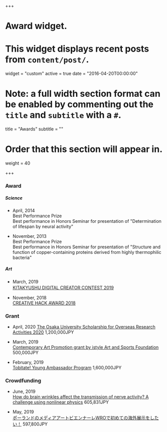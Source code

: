 +++
# Award widget.
# This widget displays recent posts from `content/post/`.
widget = "custom"
active = true
date = "2016-04-20T00:00:00"

# Note: a full width section format can be enabled by commenting out the `title` and `subtitle` with a `#`.
 title = "Awards"
 subtitle = ""

# Order that this section will appear in.
weight = 40

+++

### Award
##### Science
- April, 2014  
Best Performance Prize  
Best performance in Honors Seminar for presentation of "Determination of lifespan by neural activity"

- November, 2013  
Best Performance Prize  
Best performance in Honors Seminar for presentation of "Structure and function of copper-containing proteins derived from highly thermophilic bacteria"

##### Art
- March, 2019  
[KITAKYUSHU DIGITAL CREATOR CONTEST 2019](http://kdcc.info/archive/2019.html)　

- November, 2018  
[CREATIVE HACK AWARD 2018](https://hack.wired.jp/ja/finalist/) 


### Grant

- April, 2020
[The Osaka University Scholarship for Overseas Research Activities 2020](https://miraikikin.uci-sys.jp/en/) 1,200,000JPY

- March, 2019  
[Contemporary Art Promotion grant by istyle Art and Sports Foundation](https://istyle-found.org/art_support2019/)   500,000JPY  

- February, 2019  
[Tobitate! Young Ambassador Program](https://www.tobitate.mext.go.jp/univ/program/tech/index.html) 1,600,000JPY

### Crowdfunding

- June, 2019  
[How do brain wrinkles affect the transmission of nerve activity? A challenge using nonlinear physics](https://academist-cf.com/projects/119?lang=en) 605,831JPY  
 
- May, 2019  
[ポーランドのメディアアートビエンナーレWROで初めての海外展示をしたい！](https://motion-gallery.net/projects/hokori_computing) 597,800JPY  

